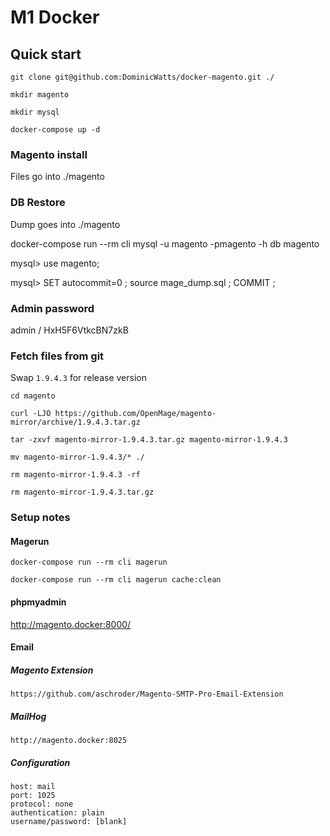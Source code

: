 # M1 Docker

## Quick start

    git clone git@github.com:DominicWatts/docker-magento.git ./

    mkdir magento

    mkdir mysql

    docker-compose up -d

### Magento install

Files go into ./magento

### DB Restore

Dump goes into ./magento

docker-compose run --rm cli mysql -u magento -pmagento -h db magento

mysql> use magento;

mysql> SET autocommit=0 ; source mage_dump.sql ; COMMIT ;

### Admin password

admin / HxH5F6VtkcBN7zkB

### Fetch files from git

Swap `1.9.4.3` for release version

    cd magento

    curl -LJO https://github.com/OpenMage/magento-mirror/archive/1.9.4.3.tar.gz

    tar -zxvf magento-mirror-1.9.4.3.tar.gz magento-mirror-1.9.4.3

    mv magento-mirror-1.9.4.3/* ./

    rm magento-mirror-1.9.4.3 -rf

    rm magento-mirror-1.9.4.3.tar.gz

### Setup notes

#### Magerun

    docker-compose run --rm cli magerun

    docker-compose run --rm cli magerun cache:clean

#### phpmyadmin

http://magento.docker:8000/

#### Email

##### Magento Extension

    https://github.com/aschroder/Magento-SMTP-Pro-Email-Extension

##### MailHog

    http://magento.docker:8025

##### Configuration

    host: mail
    port: 1025
    protocol: none
    authentication: plain
    username/password: [blank]
